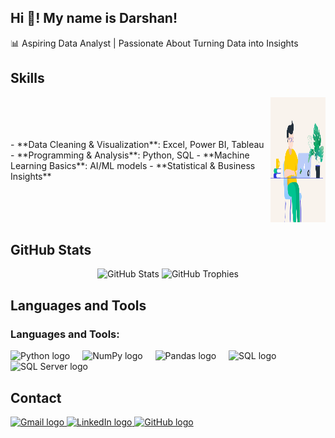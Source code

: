 <h2 align="left">Hi 👋! My name is Darshan!</h2>

📊 Aspiring Data Analyst | Passionate About Turning Data into Insights

## Skills
<div style="display: flex; align-items: center;">
  <div>
    - **Data Cleaning & Visualization**: Excel, Power BI, Tableau
    - **Programming & Analysis**: Python, SQL
    - **Machine Learning Basics**: AI/ML models
    - **Statistical & Business Insights**
  </div>
  <div>
    <img src="https://github.com/Darshan-7899/Darshan/blob/main/github%20image1.gif" height="200" alt="Coding GIF" />
  </div>
</div>

## GitHub Stats
<div align="center">
  <img src="https://github-readme-stats.vercel.app/api?username=Darshan-7899&show_icons=true&theme=radical" alt="GitHub Stats" />
  <img src="https://github-profile-trophy.vercel.app/?username=Darshan-7899&theme=radical" alt="GitHub Trophies" />
</div>

## Languages and Tools
<div align="left">
  <h3>Languages and Tools:</h3>
  <img src="https://cdn.jsdelivr.net/gh/devicons/devicon/icons/python/python-original.svg" height="30" alt="Python logo" />
  <img width="12" />
  <img src="https://cdn.jsdelivr.net/gh/devicons/devicon/icons/numpy/numpy-original.svg" height="30" alt="NumPy logo" />
  <img width="12" />
  <img src="https://cdn.jsdelivr.net/gh/devicons/devicon/icons/pandas/pandas-original.svg" height="30" alt="Pandas logo" />
  <img width="12" />
  <img src="https://cdn.jsdelivr.net/gh/devicons/devicon/icons/mysql/mysql-original.svg" height="30" alt="SQL logo" />
  <img width="12" />
  <img src="https://cdn.jsdelivr.net/gh/devicons/devicon/icons/microsoftsqlserver/microsoftsqlserver-plain.svg" height="30" alt="SQL Server logo" />
</div>

## Contact
<div align="left">
  <a href="mailto:darshh7899@gmail.com">
    <img src="https://img.shields.io/static/v1?message=Gmail&logo=gmail&label=&color=D14836&logoColor=white&labelColor=&style=for-the-badge" height="35" alt="Gmail logo" />
  </a>
  <a href="https://www.linkedin.com/in/darshan7899/" target="_blank">
    <img src="https://img.shields.io/static/v1?message=LinkedIn&logo=linkedin&label=&color=0077B5&logoColor=white&labelColor=&style=for-the-badge" height="35" alt="LinkedIn logo" />
  </a>
  <a href="https://github.com/Darshan-7899/Darshan" target="_blank">
    <img src="https://img.shields.io/static/v1?message=GitHub&logo=github&label=&color=181717&logoColor=white&labelColor=&style=for-the-badge" height="35" alt="GitHub logo" />
  </a>
</div>
